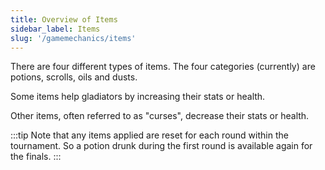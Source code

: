 ```yaml
---
title: Overview of Items
sidebar_label: Items
slug: '/gamemechanics/items'
---
```


There are four different types of items.
The four categories (currently) are potions, scrolls, oils and dusts.

Some items help gladiators by increasing their stats or health.

Other items, often referred to as "curses", decrease their stats or health.

:::tip
Note that any items applied are reset for each round within the tournament.  So a potion drunk during the first round is available again for the finals.
:::
